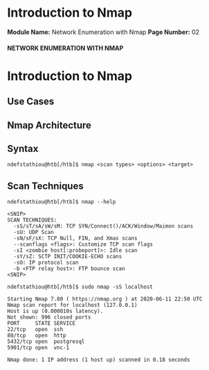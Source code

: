 <!--
 // Platform: Academy
// URL: https://academy.hackthebox.com/module/19/section/100
// Platform Version: V1
// Module ID: 19
// Module Name: Network Enumeration with Nmap
// Module Difficulty: Easy
// Section ID: 100
// Section Title: Introduction to Nmap
// Page Title: Network Enumeration with Nmap
// Page Number: 02
-->

# Introduction to Nmap

**Module Name:** Network Enumeration with Nmap **Page Number:** 02

#### NETWORK ENUMERATION WITH NMAP

# Introduction to Nmap

## Use Cases

## Nmap Architecture

## Syntax

``` shell-session
ndefstathiou@htb[/htb]$ nmap <scan types> <options> <target>
```

## Scan Techniques

``` shell-session
ndefstathiou@htb[/htb]$ nmap --help

<SNIP>
SCAN TECHNIQUES:
  -sS/sT/sA/sW/sM: TCP SYN/Connect()/ACK/Window/Maimon scans
  -sU: UDP Scan
  -sN/sF/sX: TCP Null, FIN, and Xmas scans
  --scanflags <flags>: Customize TCP scan flags
  -sI <zombie host[:probeport]>: Idle scan
  -sY/sZ: SCTP INIT/COOKIE-ECHO scans
  -sO: IP protocol scan
  -b <FTP relay host>: FTP bounce scan
<SNIP>
```

``` shell-session
ndefstathiou@htb[/htb]$ sudo nmap -sS localhost

Starting Nmap 7.80 ( https://nmap.org ) at 2020-06-11 22:50 UTC
Nmap scan report for localhost (127.0.0.1)
Host is up (0.000010s latency).
Not shown: 996 closed ports
PORT     STATE SERVICE
22/tcp   open  ssh
80/tcp   open  http
5432/tcp open  postgresql
5901/tcp open  vnc-1

Nmap done: 1 IP address (1 host up) scanned in 0.18 seconds
```

####